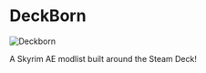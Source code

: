 # DeckBorn

![Deckborn](https://github.com/user-attachments/assets/a031333e-2387-4fcd-80e6-768ef3484787)

A Skyrim AE modlist built around the Steam Deck!

